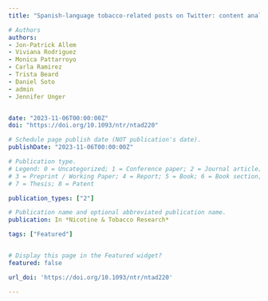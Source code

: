 ```yaml
---
title: "Spanish-language tobacco-related posts on Twitter: content analysis"

# Authors
authors:
- Jon-Patrick Allem
- Viviana Rodriguez 
- Monica Pattarroyo
- Carla Ramirez
- Trista Beard
- Daniel Soto
- admin
- Jennifer Unger


date: "2023-11-06T00:00:00Z"
doi: "https://doi.org/10.1093/ntr/ntad220"

# Schedule page publish date (NOT publication's date).
publishDate: "2023-11-06T00:00:00Z"

# Publication type.
# Legend: 0 = Uncategorized; 1 = Conference paper; 2 = Journal article;
# 3 = Preprint / Working Paper; 4 = Report; 5 = Book; 6 = Book section;
# 7 = Thesis; 8 = Patent

publication_types: ["2"]

# Publication name and optional abbreviated publication name.
publication: In *Nicotine & Tobacco Research*

tags: ["Featured"]


# Display this page in the Featured widget?
featured: false

url_doi: 'https://doi.org/10.1093/ntr/ntad220'

---
```

